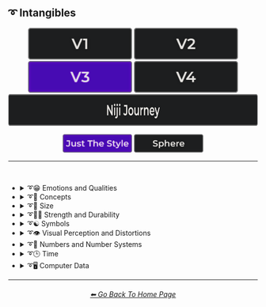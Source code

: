 <h2>➰ Intangibles</h2>

<div align="center">

[<img src="/Images/Repo_Parts/Buttons/Version_Buttons/button_version_V1_inactive.webp?raw=true" alt="MidJourney V1" height="64" />](/Pages/MJ_V1/Style_Pages/Sphere/Intangibles.md)
[<img src="/Images/Repo_Parts/Buttons/Version_Buttons/button_version_V2_inactive.webp?raw=true" alt="MidJourney V2" height="64" />](/Pages/MJ_V2/Style_Pages/Sphere/Intangibles.md)
[<img src="/Images/Repo_Parts/Buttons/Version_Buttons/button_version_V3_active.webp?raw=true" alt="MidJourney V3" height="64" />](/Pages/MJ_V3/Style_Pages/Just_The_Style/Intangibles.md)
[<img src="/Images/Repo_Parts/Buttons/Version_Buttons/button_version_V4_inactive.webp?raw=true" alt="MidJourney V4" height="64" />](/Pages/MJ_V4/Style_Pages/Just_The_Style/Intangibles.md)
<br>
[<img src="/Images/Repo_Parts/Buttons/Version_Buttons/button_version_niji_inactive_full.webp?raw=true" alt="Niji Journey" height="64" />](/Pages/Niji_Journey/Style_Pages/Intangibles.md)

[<img src="/Images/Repo_Parts/Buttons/Image_Type_Buttons/button_just_the_style_active.webp?raw=true" alt="Just The Style" width="140.5" />](/Pages/MJ_V3/Style_Pages/Just_The_Style/Intangibles.md)
[<img src="/Images/Repo_Parts/Buttons/Image_Type_Buttons/button_sphere_inactive.webp?raw=true" alt="Sphere" width="140.5" />](/Pages/MJ_V3/Style_Pages/Sphere/Intangibles.md)

</div>

<hr>
<br>


- <details><summary>➰😁 Emotions and Qualities</summary><p><div align="center">

	| Happy | Happy Accidents | Joyful |
	| :-: | :-: | :-: |
	| <img src="/Images/MJ_V3/MidJourney_Styles/Happy.webp?raw=true" width="256" /> | <img src="/Images/MJ_V3/MidJourney_Styles/Happy_Accidents.webp?raw=true" width="256" /> | <img src="/Images/MJ_V3/MidJourney_Styles/Wave_12/Joyful.webp?raw=true" width="256" /> |
	
	<br>

	| Excited | Euphoric | Love |
	| :-: | :-: | :-: |
	| <img src="/Images/MJ_V3/MidJourney_Styles/Excited.webp?raw=true" width="256" /> | <img src="/Images/MJ_V3/MidJourney_Styles/Euphoric.webp?raw=true" width="256" /> | <img src="/Images/MJ_V3/MidJourney_Styles/Wave_11/Love.webp?raw=true" width="256" /> |

	<br>
	
	| Sad | Lonely | Depressing |
	| :-: | :-: | :-: |
	| <img src="/Images/MJ_V3/MidJourney_Styles/Sad.webp?raw=true" width="256" /> | <img src="/Images/MJ_V3/MidJourney_Styles/Lonely.webp?raw=true" width="256" /> | <img src="/Images/MJ_V3/MidJourney_Styles/Depressing.webp?raw=true" width="256" /> |
	
	<br>
	
	| Cheerful | Surprise |
	| :-: | :-: |
	| <img src="/Images/MJ_V3/MidJourney_Styles/Wave_13/Cheerful.webp?raw=true" width="256" /> | <img src="/Images/MJ_V3/MidJourney_Styles/Wave_12/Surprise.webp?raw=true" width="256" /> |

	<br>

	| Emotion | Emotional |
	| :-: | :-: |
	| <img src="/Images/MJ_V3/MidJourney_Styles/Wave_13/Emotion.webp?raw=true" width="256" /> | <img src="/Images/MJ_V3/MidJourney_Styles/Wave_12/Emotional.webp?raw=true" width="256" /> |

	<br>
	
	| Intense | Freaky |
	| :-: | :-: |
	| <img src="/Images/MJ_V3/MidJourney_Styles/Wave_14/Intense.webp?raw=true" width="256" /> | <img src="/Images/MJ_V3/MidJourney_Styles/Freaky.webp?raw=true" width="256" /> |

	<br>
	
	| Clever | Brilliant | Intelligent |
	| :-: | :-: | :-: |
	| <img src="/Images/MJ_V3/MidJourney_Styles/Wave_12/Clever.webp?raw=true" width="256" /> | <img src="/Images/MJ_V3/MidJourney_Styles/Wave_13/Brilliant.webp?raw=true" width="256" /> | <img src="/Images/MJ_V3/MidJourney_Styles/Wave_13/Intelligent.webp?raw=true" width="256" /> |

	<br>

	| Whimsical |
	| :-: |
	| <img src="/Images/MJ_V3/MidJourney_Styles/Wave_12/Whimsical.webp?raw=true" width="256" /> |
	
	<br>
	
	| Pleasing | Evocative |
	| :-: | :-: |
	| <img src="/Images/MJ_V3/MidJourney_Styles/Wave_13/Pleasing.webp?raw=true" width="256" /> | <img src="/Images/MJ_V3/MidJourney_Styles/Wave_12/Evocative.webp?raw=true" width="256" /> |

	<br>

	| Angry | Dangerous |
	| :-: | :-: |
	| <img src="/Images/MJ_V3/MidJourney_Styles/Angry.webp?raw=true" width="256" /> | <img src="/Images/MJ_V3/MidJourney_Styles/Wave_11/Dangerous.webp?raw=true" width="256" /> |

	<br>

	| Angelic | Good | Heavenly |
	| :-: | :-: | :-: |
	| <img src="/Images/MJ_V3/MidJourney_Styles/Angelic.webp?raw=true" width="256" /> | <img src="/Images/MJ_V3/MidJourney_Styles/Good.webp?raw=true" width="256" /> | <img src="/Images/MJ_V3/MidJourney_Styles/Wave_12/Heavenly.webp?raw=true" width="256" /> |

	<br>

	| Evil | Diabolic | Demonic |
	| :-: | :-: | :-: |
	| <img src="/Images/MJ_V3/MidJourney_Styles/Evil.webp?raw=true" width="256" /> | <img src="/Images/MJ_V3/MidJourney_Styles/Wave_11/Diabolic.webp?raw=true" width="256" /> | <img src="/Images/MJ_V3/MidJourney_Styles/Wave_11/Demonic.webp?raw=true" width="256" /> |

	<br>

	| Corrupt | Corrupted |
	| :-: | :-: |
	| <img src="/Images/MJ_V3/MidJourney_Styles/Wave_11/Corrupt.webp?raw=true" width="256" /> | <img src="/Images/MJ_V3/MidJourney_Styles/Wave_11/Corrupted.webp?raw=true" width="256" /> |

	<br>
	
	| God | Devil |
	| :-: | :-: |
	| <img src="/Images/MJ_V3/MidJourney_Styles/God.webp?raw=true" width="256" /> | <img src="/Images/MJ_V3/MidJourney_Styles/Devil.webp?raw=true" width="256" /> |

	<br>

	| Benevolent | Malevolent |
	| :-: | :-: |
	| <img src="/Images/MJ_V3/MidJourney_Styles/Benevolent.webp?raw=true" width="256" /> | <img src="/Images/MJ_V3/MidJourney_Styles/Malevolent.webp?raw=true" width="256" /> |

	<br>
	
	| Troubled | Cringey |
	| :-: | :-: |
	| <img src="/Images/MJ_V3/MidJourney_Styles/Wave_14/Troubled.webp?raw=true" width="256" /> | <img src="/Images/MJ_V3/MidJourney_Styles/Wave_14/Cringey.webp?raw=true" width="256" /> |

	<br>

	| Creepy | Horror | Frightened |
	| :-: | :-: | :-: |
	| <img src="/Images/MJ_V3/MidJourney_Styles/Creepy.webp?raw=true" width="256" /> | <img src="/Images/MJ_V3/MidJourney_Styles/Horror.webp?raw=true" width="256" /> | <img src="/Images/MJ_V3/MidJourney_Styles/Wave_12/Frightened.webp?raw=true" width="256" /> |

	<br>
	
	| Soulful | Sublime | Ideal |
	| :-: | :-: | :-: |
	| <img src="/Images/MJ_V3/MidJourney_Styles/Wave_12/Soulful.webp?raw=true" width="256" /> | <img src="/Images/MJ_V3/MidJourney_Styles/Wave_12/Sublime.webp?raw=true" width="256" /> | <img src="/Images/MJ_V3/MidJourney_Styles/Wave_12/Ideal.webp?raw=true" width="256" /> |

	<br>

	| Luscious | Consumable |
	| :-: | :-: |
	| <img src="/Images/MJ_V3/MidJourney_Styles/Wave_13/Luscious.webp?raw=true" width="256" /> | <img src="/Images/MJ_V3/MidJourney_Styles/Wave_13/Consumable.webp?raw=true" width="256" /> |

	<br>
	
	| Cute |
	| :-: |
	| <img src="/Images/MJ_V3/MidJourney_Styles/Wave_11/Cute.webp?raw=true" width="256" /> |

	</div></p></details>


- <details><summary>➰🧠 Concepts</summary><p><div align="center">

	| Concept | Conceptual | Number |
	| :-: | :-: | :-: |
	| <img src="/Images/MJ_V3/MidJourney_Styles/Wave_13/Concept.webp?raw=true" width="256" /> | <img src="/Images/MJ_V3/MidJourney_Styles/Wave_14/Conceptual.webp?raw=true" width="256" /> | <img src="/Images/MJ_V3/MidJourney_Styles/Wave_13/Number.webp?raw=true" width="256" /> |

	<br>

	| Infused | Refreshing | Essence |
	| :-: | :-: | :-: |
	| <img src="/Images/MJ_V3/MidJourney_Styles/Infused.webp?raw=true" width="256" /> | <img src="/Images/MJ_V3/MidJourney_Styles/Refreshing.webp?raw=true" width="256" /> | <img src="/Images/MJ_V3/MidJourney_Styles/Essence.webp?raw=true" width="256" /> |
	
	<br>
	
	| Esoteric | Supersonic | Magnetic |
	| :-: | :-: | :-: |
	| <img src="/Images/MJ_V3/MidJourney_Styles/Wave_11/Esoteric.webp?raw=true" width="256" /> | <img src="/Images/MJ_V3/MidJourney_Styles/Supersonic.webp?raw=true" width="256" /> | <img src="/Images/MJ_V3/MidJourney_Styles/Wave_11/Magnetic.webp?raw=true" width="256" /> |

	<br>

	| Significant | Insanity |
	| :-: | :-: |
	| <img src="/Images/MJ_V3/MidJourney_Styles/Significant.webp?raw=true" width="256" /> | <img src="/Images/MJ_V3/MidJourney_Styles/Wave_11/Insanity.webp?raw=true" width="256" /> |

	<br>

	| Void |
	| :-: |
	| <img src="/Images/MJ_V3/MidJourney_Styles/Wave_12/Void.webp?raw=true" width="256" /> |
	
	<br>
	
	| Theme |
	| :-: |
	| <img src="/Images/MJ_V3/MidJourney_Styles/Wave_13/Theme.webp?raw=true" width="256" /> |

	<br>

	| Neural | Bleak | Barren |
	| :-: | :-: | :-: |
	| <img src="/Images/MJ_V3/MidJourney_Styles/Wave_13/Neural.webp?raw=true" width="256" /> | <img src="/Images/MJ_V3/MidJourney_Styles/Wave_13/Bleak.webp?raw=true" width="256" /> | <img src="/Images/MJ_V3/MidJourney_Styles/Wave_13/Barren.webp?raw=true" width="256" /> |
	
	<br>

	| Eerie | Vast |
	| :-: | :-: |
	| <img src="/Images/MJ_V3/MidJourney_Styles/Wave_10/Eerie.webp?raw=true" width="256" /> | <img src="/Images/MJ_V3/MidJourney_Styles/Wave_10/Vast.webp?raw=true" width="256" /> |
	
	<br>

	| Nothing | Something |
	| :-: | :-: |
	| <img src="/Images/MJ_V3/MidJourney_Styles/Wave_11/Nothing.webp?raw=true" width="256" /> | <img src="/Images/MJ_V3/MidJourney_Styles/Wave_11/Something.webp?raw=true" width="256" /> |
	
	<br>
	
	| Anything | Everything |
	| :-: | :-: |
	| <img src="/Images/MJ_V3/MidJourney_Styles/Wave_11/Anything.webp?raw=true" width="256" /> | <img src="/Images/MJ_V3/MidJourney_Styles/Wave_11/Everything.webp?raw=true" width="256" /> |

	<br>

	| Someone | Somebody |
	| :-: | :-: |
	| <img src="/Images/MJ_V3/MidJourney_Styles/Wave_12/Someone.webp?raw=true" width="256" /> | <img src="/Images/MJ_V3/MidJourney_Styles/Wave_12/Somebody.webp?raw=true" width="256" /> |

	<br>

	| No-one | Nobody |
	| :-: | :-: |
	| <img src="/Images/MJ_V3/MidJourney_Styles/Wave_12/No-one.webp?raw=true" width="256" /> | <img src="/Images/MJ_V3/MidJourney_Styles/Wave_12/Nobody.webp?raw=true" width="256" /> |

	<br>

	| Anyone | Anybody |
	| :-: | :-: |
	| <img src="/Images/MJ_V3/MidJourney_Styles/Wave_12/Anyone.webp?raw=true" width="256" /> | <img src="/Images/MJ_V3/MidJourney_Styles/Wave_12/Anybody.webp?raw=true" width="256" /> |

	<br>
	
	| Forms | Freaky-Forms |
	| :-: | :-: |
	| <img src="/Images/MJ_V3/MidJourney_Styles/Forms.webp?raw=true" width="256" /> | <img src="/Images/MJ_V3/MidJourney_Styles/Freaky-Forms.webp?raw=true" width="256" /> |

	<br>
	
	| Unknown | Untitled |
	| :-: | :-: |
	| <img src="/Images/MJ_V3/MidJourney_Styles/Unknown.webp?raw=true" width="256" /> | <img src="/Images/MJ_V3/MidJourney_Styles/Untitled.webp?raw=true" width="256" /> |
	
	<br>
	
	| Example | Instance | Incarnation |
	| :-: | :-: | :-: |
	| <img src="/Images/MJ_V3/MidJourney_Styles/Example.webp?raw=true" width="256" /> | <img src="/Images/MJ_V3/MidJourney_Styles/Instance.webp?raw=true" width="256" /> | <img src="/Images/MJ_V3/MidJourney_Styles/Incarnation.webp?raw=true" width="256" /> |
	
	<br>
	
	| Multifarious | Diverse |
	| :-: | :-: |
	| <img src="/Images/MJ_V3/MidJourney_Styles/Multifarious.webp?raw=true" width="256" /> | <img src="/Images/MJ_V3/MidJourney_Styles/Diverse.webp?raw=true" width="256" /> |

	<br>
	
	| Feng Shui | Perfectionism | OCD |
	| :-: | :-: | :-: |
	| <img src="/Images/MJ_V3/MidJourney_Styles/Feng_Shui.webp?raw=true" width="256" /> | <img src="/Images/MJ_V3/MidJourney_Styles/Perfectionism.webp?raw=true" width="256" /> | <img src="/Images/MJ_V3/MidJourney_Styles/OCD.webp?raw=true" width="256" /> |
	
	<br>

	| Knolling | Organized | Sorted |
	| :-: | :-: | :-: |
	| <img src="/Images/MJ_V3/MidJourney_Styles/Wave_14/Knolling.webp?raw=true" width="256" /> | <img src="/Images/MJ_V3/MidJourney_Styles/Organized.webp?raw=true" width="256" /> | <img src="/Images/MJ_V3/MidJourney_Styles/Sorted.webp?raw=true" width="256" /> |

	<br>

	| Neat | Tidy | Archive |
	| :-: | :-: | :-: |
	| <img src="/Images/MJ_V3/MidJourney_Styles/Neat.webp?raw=true" width="256" /> | <img src="/Images/MJ_V3/MidJourney_Styles/Tidy.webp?raw=true" width="256" /> | <img src="/Images/MJ_V3/MidJourney_Styles/Wave_12/Archive.webp?raw=true" width="256" /> |

	<br>
	
	| Random | Technique |
	| :-: | :-: |
	| <img src="/Images/MJ_V3/MidJourney_Styles/Random.webp?raw=true" width="256" /> | <img src="/Images/MJ_V3/MidJourney_Styles/Wave_13/Technique.webp?raw=true" width="256" /> |

	<br>

	| Array | Flexible | Upside-Down |
	| :-: | :-: | :-: |
	| <img src="/Images/MJ_V3/MidJourney_Styles/Array.webp?raw=true" width="256" /> | <img src="/Images/MJ_V3/MidJourney_Styles/Flexible.webp?raw=true" width="256" /> | <img src="/Images/MJ_V3/MidJourney_Styles/Upside-Down.webp?raw=true" width="256" /> |

	<br>
	
	| Chiral | Chirality | Ambidextrous |
	| :-: | :-: | :-: |
	| <img src="/Images/MJ_V3/MidJourney_Styles/Wave_14/Chiral.webp?raw=true" width="256" /> | <img src="/Images/MJ_V3/MidJourney_Styles/Wave_14/Chirality.webp?raw=true" width="256" /> | <img src="/Images/MJ_V3/MidJourney_Styles/Wave_14/Ambidextrous.webp?raw=true" width="256" /> |
	
	<br>
	
	| Continuity | Paradigm |
	| :-: | :-: |
	| <img src="/Images/MJ_V3/MidJourney_Styles/Wave_14/Continuity.webp?raw=true" width="256" /> | <img src="/Images/MJ_V3/MidJourney_Styles/Paradigm.webp?raw=true" width="256" /> |

	<br>
	
	| Representation | Manifestation | Indication |
	| :-: | :-: | :-: |
	| <img src="/Images/MJ_V3/MidJourney_Styles/Representation.webp?raw=true" width="256" /> | <img src="/Images/MJ_V3/MidJourney_Styles/Manifestation.webp?raw=true" width="256" /> | <img src="/Images/MJ_V3/MidJourney_Styles/Indication.webp?raw=true" width="256" /> |
	
	<br>
	
	| Embodiment | Quintessence | Apotheosis |
	| :-: | :-: | :-: |
	| <img src="/Images/MJ_V3/MidJourney_Styles/Embodiment.webp?raw=true" width="256" /> | <img src="/Images/MJ_V3/MidJourney_Styles/Quintessence.webp?raw=true" width="256" /> | <img src="/Images/MJ_V3/MidJourney_Styles/Apotheosis.webp?raw=true" width="256" /> |

	<br>
	
	| Kinetic |
	| :-: |
	| <img src="/Images/MJ_V3/MidJourney_Styles/Wave_14/Kinetic.webp?raw=true" width="256" /> |

	<br>

	| Muted | Silence |
	| :-: | :-: |
	| <img src="/Images/MJ_V3/MidJourney_Styles/Muted.webp?raw=true" width="256" /> | <img src="/Images/MJ_V3/MidJourney_Styles/Wave_12/Silence.webp?raw=true" width="256" /> |

	<br>
	
	| Secret | Secretive |
	| :-: | :-: |
	| <img src="/Images/MJ_V3/MidJourney_Styles/Secret.webp?raw=true" width="256" /> | <img src="/Images/MJ_V3/MidJourney_Styles/Secretive.webp?raw=true" width="256" /> |

	<br>

	| Ambiguous Image | Bayer Matrix |
	| :-: | :-: |
	| <img src="/Images/MJ_V3/MidJourney_Styles/Ambiguous_Image.webp?raw=true" width="256" /> | <img src="/Images/MJ_V3/MidJourney_Styles/Bayer_Matrix.webp?raw=true" width="256" /> |

	<br>

	| Beginning | End | Extended |
    | :-: | :-: | :-: |
    | <img src="/Images/MJ_V3/MidJourney_Styles/Beginning.webp?raw=true" width="256" /> | <img src="/Images/MJ_V3/MidJourney_Styles/End.webp?raw=true" width="256" /> | <img src="/Images/MJ_V3/MidJourney_Styles/Wave_13/Extended.webp?raw=true" width="256" /> |

	<br>

	| Life | Death | Purgatory |
	| :-: | :-: | :-: |
	| <img src="/Images/MJ_V3/MidJourney_Styles/Wave_12/Life.webp?raw=true" width="256" /> | <img src="/Images/MJ_V3/MidJourney_Styles/Wave_12/Death.webp?raw=true" width="256" /> | <img src="/Images/MJ_V3/MidJourney_Styles/Wave_12/Purgatory.webp?raw=true" width="256" /> |

	<br>

	| Mind | Ego | Egodeath |
	| :-: | :-: | :-: |
	| <img src="/Images/MJ_V3/MidJourney_Styles/Wave_12/Mind.webp?raw=true" width="256" /> | <img src="/Images/MJ_V3/MidJourney_Styles/Wave_12/Ego.webp?raw=true" width="256" /> | <img src="/Images/MJ_V3/MidJourney_Styles/Wave_12/Egodeath.webp?raw=true" width="256" /> |

	<br>

	| Paradox | Cryptic |
	| :-: | :-: |
	|<img src="/Images/MJ_V3/MidJourney_Styles/Paradox.webp?raw=true" width="256" /> | <img src="/Images/MJ_V3/MidJourney_Styles/Wave_14/Cryptic.webp?raw=true" width="256" /> |

	<br>

	| Modified | Modification | Manipulation |
	| :-: | :-: | :-: |
	| <img src="/Images/MJ_V3/MidJourney_Styles/Wave_13/Modified.webp?raw=true" width="256" /> | <img src="/Images/MJ_V3/MidJourney_Styles/Wave_13/Modification.webp?raw=true" width="256" /> | <img src="/Images/MJ_V3/MidJourney_Styles/Wave_13/Manipulation.webp?raw=true" width="256" /> |
	
	<br>
	
	| Alterations |
	| :-: |
	| <img src="/Images/MJ_V3/MidJourney_Styles/Alterations.webp?raw=true" width="256" /> |

	<br>
	
	| Miscellaneous | Experimental |
	| :-: | :-: |
	| <img src="/Images/MJ_V3/MidJourney_Styles/Wave_13/Miscellaneous.webp?raw=true" width="256" /> | <img src="/Images/MJ_V3/MidJourney_Styles/Wave_13/Experimental.webp?raw=true" width="256" /> |
	
	<br>
	
	| Aspect | Ratio | Aspect Ratio |
	| :-: | :-: | :-: |
	| <img src="/Images/MJ_V3/MidJourney_Styles/Wave_13/Aspect.webp?raw=true" width="256" /> | <img src="/Images/MJ_V3/MidJourney_Styles/Wave_13/Ratio.webp?raw=true" width="256" /> | <img src="/Images/MJ_V3/MidJourney_Styles/Wave_13/Aspect_Ratio.webp?raw=true" width="256" /> |
	
	<br>

	| Physics | Wafting |
	| :-: | :-: |
	| <img src="/Images/MJ_V3/MidJourney_Styles/Physics.webp?raw=true" width="256" /> | <img src="/Images/MJ_V3/MidJourney_Styles/Wafting.webp?raw=true" width="256" /> |

	<br>

	| System | Prompt |
	| :-: | :-: |
	| <img src="/Images/MJ_V3/MidJourney_Styles/Wave_13/System.webp?raw=true" width="256" /> | <img src="/Images/MJ_V3/MidJourney_Styles/Wave_11/Prompt.webp?raw=true" width="256" /> |

    <br>

    | Sinusoid | Summation |
    | :-: | :-: |
    | <img src="/Images/MJ_V3/MidJourney_Styles/Sinusoid.webp?raw=true" width="256" /> | <img src="/Images/MJ_V3/MidJourney_Styles/Summation.webp?raw=true" width="256" /> |

    <br>

    | Destructive | Abrasion |
    | :-: | :-: |
    | <img src="/Images/MJ_V3/MidJourney_Styles/Destructive.webp?raw=true" width="256" /> | <img src="/Images/MJ_V3/MidJourney_Styles/Abrasion.webp?raw=true" width="256" /> |

    <br>

    | Obstructed | Convergence |
    | :-: | :-: |
    | <img src="/Images/MJ_V3/MidJourney_Styles/Obstructed.webp?raw=true" width="256" /> | <img src="/Images/MJ_V3/MidJourney_Styles/Convergence.webp?raw=true" width="256" /> |

    <br>

    | Displace | Shifted | Shifting |
    | :-: | :-: | :-: |
    | <img src="/Images/MJ_V3/MidJourney_Styles/Displace.webp?raw=true" width="256" /> | <img src="/Images/MJ_V3/MidJourney_Styles/Shifted.webp?raw=true" width="256" /> | <img src="/Images/MJ_V3/MidJourney_Styles/Shifting.webp?raw=true" width="256" /> |
	
	<br>
	
	| Accumulation | Accumulated |
	| :-: | :-: |
	| <img src="/Images/MJ_V3/MidJourney_Styles/Accumulation.webp?raw=true" width="256" /> | <img src="/Images/MJ_V3/MidJourney_Styles/Accumulated.webp?raw=true" width="256" /> |

	<br>

	| Resolution | Format |
	| :-: | :-: |
	| <img src="/Images/MJ_V3/MidJourney_Styles/Wave_13/Resolution.webp?raw=true" width="256" /> | <img src="/Images/MJ_V3/MidJourney_Styles/Wave_13/Format.webp?raw=true" width="256" /> |

	<br>
	
	| Breathing |
	| :-: |
	| <img src="/Images/MJ_V3/MidJourney_Styles/Breathing.webp?raw=true" width="256" /> |

	<br>
	
	| Play | Playing | Playful |
	| :-: | :-: | :-: |
	| <img src="/Images/MJ_V3/MidJourney_Styles/Play.webp?raw=true" width="256" /> | <img src="/Images/MJ_V3/MidJourney_Styles/Playing.webp?raw=true" width="256" /> | <img src="/Images/MJ_V3/MidJourney_Styles/Playful.webp?raw=true" width="256" /> |

	<br>
	
	| Wulfken |
	| :-: |
	| <img src="/Images/MJ_V3/MidJourney_Styles/Wulfken.webp?raw=true" width="256" /> |
	
	<br>
	
	| Nom | Nom-Nom |
	| :-: | :-: |
	| <img src="/Images/MJ_V3/MidJourney_Styles/Nom.webp?raw=true" width="256" /> | <img src="/Images/MJ_V3/MidJourney_Styles/Nom-Nom.webp?raw=true" width="256" /> |

	<br>
	
	| Derp | Hurr-Durr |
	| :-: | :-: |
	| <img src="/Images/MJ_V3/MidJourney_Styles/Derp.webp?raw=true" width="256" /> | <img src="/Images/MJ_V3/MidJourney_Styles/Hurr-Durr.webp?raw=true" width="256" /> |
	
	<br>
	
	| Derr | Durrific |
	| :-: | :-: |
	| <img src="/Images/MJ_V3/MidJourney_Styles/Derr.webp?raw=true" width="256" /> | <img src="/Images/MJ_V3/MidJourney_Styles/Durrific.webp?raw=true" width="256" /> |

	</div></p></details>


- <details><summary>➰🤏 Size</summary><p><div align="center">

	| Size | Bite-Sized | Scale |
	| :-: | :-: | :-: |
	| <img src="/Images/MJ_V3/MidJourney_Styles/Wave_13/Size.webp?raw=true" width="256" /> | <img src="/Images/MJ_V3/MidJourney_Styles/Wave_13/Bite-Sized.webp?raw=true" width="256" /> | <img src="/Images/MJ_V3/MidJourney_Styles/Wave_14/Scale.webp?raw=true" width="256" /> |
	
	<br>
	
	| Nano | Micro | Tiny |
	| :-: | :-: | :-: |
	| <img src="/Images/MJ_V3/MidJourney_Styles/Nano.webp?raw=true" width="256" /> | <img src="/Images/MJ_V3/MidJourney_Styles/Micro.webp?raw=true" width="256" /> | <img src="/Images/MJ_V3/MidJourney_Styles/Tiny.webp?raw=true" width="256" /> |
	
	<br>
	
	| Mini | Big | Large |
	| :-: | :-: | :-: |
	| <img src="/Images/MJ_V3/MidJourney_Styles/Mini.webp?raw=true" width="256" /> | <img src="/Images/MJ_V3/MidJourney_Styles/Big.webp?raw=true" width="256" /> | <img src="/Images/MJ_V3/MidJourney_Styles/Large.webp?raw=true" width="256" /> |

	<br>
	
	| Huge | Massive | Massive Scale |
	| :-: | :-: | :-: |
	| <img src="/Images/MJ_V3/MidJourney_Styles/Huge.webp?raw=true" width="256" /> | <img src="/Images/MJ_V3/MidJourney_Styles/Massive.webp?raw=true" width="256" /> | <img src="/Images/MJ_V3/MidJourney_Styles/Massive_Scale.webp?raw=true" width="256" /> |

	</div></p></details>


- <details><summary>➰🏋️‍♂️ Strength and Durability</summary><p><div align="center">

	| Weak | Strong | Durable |
	| :-: | :-: | :-: |
	| <img src="/Images/MJ_V3/MidJourney_Styles/Weak.webp?raw=true" width="256" /> | <img src="/Images/MJ_V3/MidJourney_Styles/Strong.webp?raw=true" width="256" /> | <img src="/Images/MJ_V3/MidJourney_Styles/Wave_14/Durable.webp?raw=true" width="256" /> |

	<br>

	| Powerful |
	| :-: |
	| <img src="/Images/MJ_V3/MidJourney_Styles/Powerful.webp?raw=true" width="256" /> |

	</div></p></details>


- <details><summary>➰☯ Symbols</summary><p>

  - <details><summary>☯♓ Zodiac Signs</summary><p><div align="center">

    | Capricornus | Aquarius | Pisces |
    | :-: | :-: | :-: |
    | <img src="/Images/MJ_V3/MidJourney_Styles/Capricornus.webp?raw=true" width="256" /> | <img src="/Images/MJ_V3/MidJourney_Styles/Aquarius.webp?raw=true" width="256" /> | <img src="/Images/MJ_V3/MidJourney_Styles/Pisces.webp?raw=true" width="256" /> |

    <br>

    | Taurus | Gemini | Cancer |
    | :-: | :-: | :-: |
    | <img src="/Images/MJ_V3/MidJourney_Styles/Taurus.webp?raw=true" width="256" /> | <img src="/Images/MJ_V3/MidJourney_Styles/Gemini.webp?raw=true" width="256" /> | <img src="/Images/MJ_V3/MidJourney_Styles/Cancer.webp?raw=true" width="256" /> |

    <br>

    | Leo | Virgo | Libra |
    | :-: | :-: | :-: |
    | <img src="/Images/MJ_V3/MidJourney_Styles/Leo.webp?raw=true" width="256" /> | <img src="/Images/MJ_V3/MidJourney_Styles/Virgo.webp?raw=true" width="256" /> | <img src="/Images/MJ_V3/MidJourney_Styles/Libra.webp?raw=true" width="256" /> |

    <br>

    | Scorpio | Sagittarius |
    | :-: | :-: |
    | <img src="/Images/MJ_V3/MidJourney_Styles/Scorpio.webp?raw=true" width="256" /> | <img src="/Images/MJ_V3/MidJourney_Styles/Sagittarius.webp?raw=true" width="256" /> |

	</div></p></details>


  - <details><summary>☯🔣 Unicode Symbols</summary><p><div align="center">

	| <br>,<p><div align="center"><i><h6>Comma</h6></i></div></p> | <br>&#x27;<p><div align="center"><i><h6>Apostrophe</h6></i></div></p> |
	| :-: | :-: |
	| <img src="/Images/MJ_V3/MidJourney_Styles/Unicode_Symbols/Comma.webp?raw=true" width="256" /> | <img src="/Images/MJ_V3/MidJourney_Styles/Unicode_Symbols/Apostrophe.webp?raw=true" width="256" /> |

	<br>

	| <br>&#x22;<p><div align="center"><i><h6>Quotation Mark</h6></i></div></p> | <br>„<p><div align="center"><i><h6>Double Low-9 Quotation Mark</h6></i></div></p> |
	| :-: | :-: |
	| <img src="/Images/MJ_V3/MidJourney_Styles/Unicode_Symbols/QuotationMark.webp?raw=true" width="256" /> | <img src="/Images/MJ_V3/MidJourney_Styles/Unicode_Symbols/DoubleLow-9QuotationMark.webp?raw=true" width="256" /> |

	<br>

	| <br>.<p><div align="center"><i><h6>Period</h6></i></div></p> | <br>…<p><div align="center"><i><h6>Ellipsis</h6></i></div></p> | <br>`<p><div align="center"><i><h6>Backtick</h6></i></div></p> |
	| :-: | :-: | :-: |
	| <img src="/Images/MJ_V3/MidJourney_Styles/Unicode_Symbols/Period.webp?raw=true" width="256" /> | <img src="/Images/MJ_V3/MidJourney_Styles/Unicode_Symbols/Ellipsis.webp?raw=true" width="256" /> | <img src="/Images/MJ_V3/MidJourney_Styles/Unicode_Symbols/Backtick.webp?raw=true" width="256" /> |

	<br>

	| <br>~<p><div align="center"><i><h6>Tilde</h6></i></div></p> | <br>_<p><div align="center"><i><h6>Underscore</h6></i></div></p> | <br>¯<p><div align="center"><i><h6>Macron</h6></i></div></p> |
	| :-: | :-: | :-: |
	| <img src="/Images/MJ_V3/MidJourney_Styles/Unicode_Symbols/Tilde.webp?raw=true" width="256" /> | <img src="/Images/MJ_V3/MidJourney_Styles/Unicode_Symbols/Underscore.webp?raw=true" width="256" /> | <img src="/Images/MJ_V3/MidJourney_Styles/Unicode_Symbols/Macron.webp?raw=true" width="256" /> |

	<br>

	| <br>@<p><div align="center"><i><h6>At Sign</h6></i></div></p> | <br>#<p><div align="center"><i><h6>Number Sign</h6></i></div></p> |
	| :-: | :-: |
	| <img src="/Images/MJ_V3/MidJourney_Styles/Unicode_Symbols/AtSign.webp?raw=true" width="256" /> | <img src="/Images/MJ_V3/MidJourney_Styles/Unicode_Symbols/NumberSign.webp?raw=true" width="256" /> |

	<br>

	| <br>^<p><div align="center"><i><h6>Caret</h6></i></div></p> | <br>°<p><div align="center"><i><h6>Degrees</h6></i></div></p> | <br>¤<p><div align="center"><i><h6>Currency Sign</h6></i></div></p> |
	| :-: | :-: | :-: |
	| <img src="/Images/MJ_V3/MidJourney_Styles/Unicode_Symbols/Caret.webp?raw=true" width="256" /> | <img src="/Images/MJ_V3/MidJourney_Styles/Unicode_Symbols/Degrees.webp?raw=true" width="256" /> | <img src="/Images/MJ_V3/MidJourney_Styles/Unicode_Symbols/CurrencySign.webp?raw=true" width="256" /> |

	<br>

	| <br>$<p><div align="center"><i><h6>Dollar</h6></i></div></p> | <br>¢<p><div align="center"><i><h6>Cent</h6></i></div></p> | <br>£<p><div align="center"><i><h6>Pound</h6></i></div></p> |
	| :-: | :-: | :-: |
	| <img src="/Images/MJ_V3/MidJourney_Styles/Unicode_Symbols/Dollar.webp?raw=true" width="256" /> | <img src="/Images/MJ_V3/MidJourney_Styles/Unicode_Symbols/Cent.webp?raw=true" width="256" /> | <img src="/Images/MJ_V3/MidJourney_Styles/Unicode_Symbols/Pound.webp?raw=true" width="256" /> |

	<br>

	| <br>€<p><div align="center"><i><h6>Euro</h6></i></div></p> | <br>¥<p><div align="center"><i><h6>Yen</h6></i></div></p> | <br>₩<p><div align="center"><i><h6>Won</h6></i></div></p> |
	| :-: | :-: | :-: |
	| <img src="/Images/MJ_V3/MidJourney_Styles/Unicode_Symbols/Euro.webp?raw=true" width="256" /> | <img src="/Images/MJ_V3/MidJourney_Styles/Unicode_Symbols/Yen.webp?raw=true" width="256" /> | <img src="/Images/MJ_V3/MidJourney_Styles/Unicode_Symbols/Won.webp?raw=true" width="256" /> |

	<br>

	| <br>%<p><div align="center"><i><h6>Percent</h6></i></div></p> | <br>‰<p><div align="center"><i><h6>Permile</h6></i></div></p> |
	| :-: | :-: |
	| <img src="/Images/MJ_V3/MidJourney_Styles/Unicode_Symbols/Percent.webp?raw=true" width="256" /> | <img src="/Images/MJ_V3/MidJourney_Styles/Unicode_Symbols/Permile.webp?raw=true" width="256" /> |

	<br>

	| <br>&<p><div align="center"><i><h6>Ampersand</h6></i></div></p> | <br>⅋<p><div align="center"><i><h6>Turned Ampersand</h6></i></div></p> |
	| :-: | :-: |
	| <img src="/Images/MJ_V3/MidJourney_Styles/Unicode_Symbols/Ampersand.webp?raw=true" width="256" /> | <img src="/Images/MJ_V3/MidJourney_Styles/Unicode_Symbols/TurnedAmpersand.webp?raw=true" width="256" /> |

	<br>

	| <br>;<p><div align="center"><i><h6>Semicolon</h6></i></div></p> | <br>:<p><div align="center"><i><h6>Colon</h6></i></div></p> | <br>⁝<p><div align="center"><i><h6>Isocolon</h6></i></div></p> |
	| :-: | :-: | :-: |
	| <img src="/Images/MJ_V3/MidJourney_Styles/Unicode_Symbols/Semicolon.webp?raw=true" width="256" /> | <img src="/Images/MJ_V3/MidJourney_Styles/Unicode_Symbols/Colon.webp?raw=true" width="256" /> | <img src="/Images/MJ_V3/MidJourney_Styles/Unicode_Symbols/Isocolon.webp?raw=true" width="256" /> |

	<br>

	| <br>&#x7C;<p><div align="center"><i><h6>Vertical Bar</h6></i></div></p> | <br>¦<p><div align="center"><i><h6>Broken Vertical Bar</h6></i></div></p> |
	| :-: | :-: |
	| <img src="/Images/MJ_V3/MidJourney_Styles/Unicode_Symbols/VerticalBar.webp?raw=true" width="256" /> | <img src="/Images/MJ_V3/MidJourney_Styles/Unicode_Symbols/BrokenVerticalBar.webp?raw=true" width="256" /> |

	<br>

	| <br>/<p><div align="center"><i><h6>Slash</h6></i></div></p> | <br>&#x5C;<p><div align="center"><i><h6>Backslash</h6></i></div></p> |
	| :-: | :-: |
	| <img src="/Images/MJ_V3/MidJourney_Styles/Unicode_Symbols/Slash.webp?raw=true" width="256" /> | <img src="/Images/MJ_V3/MidJourney_Styles/Unicode_Symbols/Backslash.webp?raw=true" width="256" /> |

	<br>

	| <br>+<p><div align="center"><i><h6>Plus</h6></i></div></p> | <br>-<p><div align="center"><i><h6>Hyphen</h6></i></div></p> | <br>±<p><div align="center"><i><h6>Plus-Minus Sign</h6></i></div></p> |
	| :-: | :-: | :-: |
	| <img src="/Images/MJ_V3/MidJourney_Styles/Unicode_Symbols/Plus.webp?raw=true" width="256" /> | <img src="/Images/MJ_V3/MidJourney_Styles/Unicode_Symbols/Hyphen.webp?raw=true" width="256" /> | <img src="/Images/MJ_V3/MidJourney_Styles/Unicode_Symbols/Plus-MinusSign.webp?raw=true" width="256" /> |

	<br>

	| <br>×<p><div align="center"><i><h6>Multiply</h6></i></div></p> | <br>÷<p><div align="center"><i><h6>Divide</h6></i></div></p> | <br>=<p><div align="center"><i><h6>Equals</h6></i></div></p> |
	| :-: | :-: | :-: |
	| <img src="/Images/MJ_V3/MidJourney_Styles/Unicode_Symbols/Multiply.webp?raw=true" width="256" /> | <img src="/Images/MJ_V3/MidJourney_Styles/Unicode_Symbols/Divide.webp?raw=true" width="256" /> | <img src="/Images/MJ_V3/MidJourney_Styles/Unicode_Symbols/Equals.webp?raw=true" width="256" /> |

	<br>

	| <br><<p><div align="center"><i><h6>Less Than</h6></i></div></p> | <br>><p><div align="center"><i><h6>Greater Than</h6></i></div></p> |
	| :-: | :-: |
	| <img src="/Images/MJ_V3/MidJourney_Styles/Unicode_Symbols/LessThan.webp?raw=true" width="256" /> | <img src="/Images/MJ_V3/MidJourney_Styles/Unicode_Symbols/GreaterThan.webp?raw=true" width="256" /> |

	<br>

	| <br>!<p><div align="center"><i><h6>Exclimation Mark</h6></i></div></p> | <br>¡<p><div align="center"><i><h6>Inverted Exclimation Mark</h6></i></div></p> |
	| :-: | :-: |
	| <img src="/Images/MJ_V3/MidJourney_Styles/Unicode_Symbols/ExclimationMark.webp?raw=true" width="256" /> | <img src="/Images/MJ_V3/MidJourney_Styles/Unicode_Symbols/InvertedExclimationMark.webp?raw=true" width="256" /> |

	<br>

	| <br>?<p><div align="center"><i><h6>Question Mark</h6></i></div></p> | <br>¿<p><div align="center"><i><h6>Inverted Question Mark</h6></i></div></p> | <br>‽<p><div align="center"><i><h6>Interrobang</h6></i></div></p> |
	| :-: | :-: | :-: |
	| <img src="/Images/MJ_V3/MidJourney_Styles/Unicode_Symbols/QuestionMark.webp?raw=true" width="256" /> | <img src="/Images/MJ_V3/MidJourney_Styles/Unicode_Symbols/InvertedQuestionMark.webp?raw=true" width="256" /> | <img src="/Images/MJ_V3/MidJourney_Styles/Unicode_Symbols/Interrobang.webp?raw=true" width="256" /> |

	<br>

	| <br>*<p><div align="center"><i><h6>Asterisk</h6></i></div></p> | <br>⁂<p><div align="center"><i><h6>Asterism</h6></i></div></p> |
	| :-: | :-: |
	| <img src="/Images/MJ_V3/MidJourney_Styles/Unicode_Symbols/Asterisk.webp?raw=true" width="256" /> | <img src="/Images/MJ_V3/MidJourney_Styles/Unicode_Symbols/Asterism.webp?raw=true" width="256" /> |

	<br>

	| <br>•<p><div align="center"><i><h6>Bullet</h6></i></div></p> | <br>‣<p><div align="center"><i><h6>Triangular Bullet</h6></i></div></p> |
	| :-: | :-: |
	| <img src="/Images/MJ_V3/MidJourney_Styles/Unicode_Symbols/Bullet.webp?raw=true" width="256" /> | <img src="/Images/MJ_V3/MidJourney_Styles/Unicode_Symbols/TriangularBullet.webp?raw=true" width="256" /> |

	<br>

	| <br>○<p><div align="center"><i><h6>White Circle</h6></i></div></p> | <br>●<p><div align="center"><i><h6>Black Circle</h6></i></div></p> |
	| :-: | :-: |
	| <img src="/Images/MJ_V3/MidJourney_Styles/Unicode_Symbols/WhiteCircle.webp?raw=true" width="256" /> | <img src="/Images/MJ_V3/MidJourney_Styles/Unicode_Symbols/BlackCircle.webp?raw=true" width="256" /> |

	<br>

	| <br>□<p><div align="center"><i><h6>White Square</h6></i></div></p> | <br>■<p><div align="center"><i><h6>Black Square</h6></i></div></p> | ▪<br>︎<p><div align="center"><i><h6>Small Black Square</h6></i></div></p> |
	| :-: | :-: | :-: |
	| <img src="/Images/MJ_V3/MidJourney_Styles/Unicode_Symbols/WhiteSquare.webp?raw=true" width="256" /> | <img src="/Images/MJ_V3/MidJourney_Styles/Unicode_Symbols/BlackSquare.webp?raw=true" width="256" /> | <img src="/Images/MJ_V3/MidJourney_Styles/Unicode_Symbols/SmallBlackSquare.webp?raw=true" width="256" /> |

	<br>

	| <br>☆<p><div align="center"><i><h6>Star</h6></i></div></p> | <br>◇<p><div align="center"><i><h6>Diamond</h6></i></div></p> |
	| :-: | :-: |
	| <img src="/Images/MJ_V3/MidJourney_Styles/Unicode_Symbols/Star.webp?raw=true" width="256" /> | <img src="/Images/MJ_V3/MidJourney_Styles/Unicode_Symbols/Diamond.webp?raw=true" width="256" /> |

	<br>

	| <br>♤<p><div align="center"><i><h6>Spade</h6></i></div></p> | <br>♡<p><div align="center"><i><h6>Heart</h6></i></div></p> | <br>♧<p><div align="center"><i><h6>Club</h6></i></div></p> |
	| :-: | :-: | :-: |
	| <img src="/Images/MJ_V3/MidJourney_Styles/Unicode_Symbols/Spade.webp?raw=true" width="256" /> | <img src="/Images/MJ_V3/MidJourney_Styles/Unicode_Symbols/Heart.webp?raw=true" width="256" /> | <img src="/Images/MJ_V3/MidJourney_Styles/Unicode_Symbols/Club.webp?raw=true" width="256" /> |

	<br>

	| <br>†<p><div align="center"><i><h6>Dagger</h6></i></div></p> | <br>‡<p><div align="center"><i><h6>Double Dagger</h6></i></div></p> |
	| :-: | :-: |
	| <img src="/Images/MJ_V3/MidJourney_Styles/Unicode_Symbols/Dagger.webp?raw=true" width="256" /> | <img src="/Images/MJ_V3/MidJourney_Styles/Unicode_Symbols/DoubleDagger.webp?raw=true" width="256" /> |

	<br>

	| <br>(<p><div align="center"><i><h6>Left Parenthesis</h6></i></div></p> | <br>)<p><div align="center"><i><h6>Right Parenthesis</h6></i></div></p> |
	| :-: | :-: |
	| <img src="/Images/MJ_V3/MidJourney_Styles/Unicode_Symbols/LeftParenthesis.webp?raw=true" width="256" /> | <img src="/Images/MJ_V3/MidJourney_Styles/Unicode_Symbols/RightParenthesis.webp?raw=true" width="256" /> |

	<br>

	| <br>[<p><div align="center"><i><h6>Left Square Bracket</h6></i></div></p> | <br>]<p><div align="center"><i><h6>Right Square Bracket</h6></i></div></p> |
	| :-: | :-: |
	| <img src="/Images/MJ_V3/MidJourney_Styles/Unicode_Symbols/LeftSquareBracket.webp?raw=true" width="256" /> | <img src="/Images/MJ_V3/MidJourney_Styles/Unicode_Symbols/RightSquareBracket.webp?raw=true" width="256" /> |

	<br>

	| <br>{<p><div align="center"><i><h6>Left Curly Bracket</h6></i></div></p> | <br>}<p><div align="center"><i><h6>Right Curly Bracket</h6></i></div></p> |
	| :-: | :-: |
	| <img src="/Images/MJ_V3/MidJourney_Styles/Unicode_Symbols/LeftCurlyBracket.webp?raw=true" width="256" /> | <img src="/Images/MJ_V3/MidJourney_Styles/Unicode_Symbols/RightCurlyBracket.webp?raw=true" width="256" /> |

	<br>

	| <br>《<p><div align="center"><i><h6>Left Guillemet</h6></i></div></p> | <br>》<p><div align="center"><i><h6>Right Guillemet</h6></i></div></p> |
	| :-: | :-: |
	| <img src="/Images/MJ_V3/MidJourney_Styles/Unicode_Symbols/LeftGuillemet.webp?raw=true" width="256" /> | <img src="/Images/MJ_V3/MidJourney_Styles/Unicode_Symbols/RightGuillemet.webp?raw=true" width="256" /> |

	<br>

	| <br>‹<p><div align="center"><i><h6>Single Left-Pointing Angle Quotation Mark</h6></i></div></p> | <br>›<p><div align="center"><i><h6>Single Right-Pointing Angle Quotation Mark</h6></i></div></p> |
	| :-: | :-: |
	| <img src="/Images/MJ_V3/MidJourney_Styles/Unicode_Symbols/SingleLeft-PointingAngleQuotationMark.webp?raw=true" width="256" /> | <img src="/Images/MJ_V3/MidJourney_Styles/Unicode_Symbols/SingleRight-PointingAngleQuotationMark.webp?raw=true" width="256" /> |

	<br>

	| <br>«<p><div align="center"><i><h6>Double Left-Pointing Angle Quotation Mark</h6></i></div></p> | <br>»<p><div align="center"><i><h6>Double Right-Pointing Angle Quotation Mark</h6></i></div></p> |
	| :-: | :-: |
	| <img src="/Images/MJ_V3/MidJourney_Styles/Unicode_Symbols/DoubleLeft-PointingAngleQuotationMark.webp?raw=true" width="256" /> | <img src="/Images/MJ_V3/MidJourney_Styles/Unicode_Symbols/DoubleRight-PointingAngleQuotationMark.webp?raw=true" width="256" /> |

	<br>

	| <br>™<p><div align="center"><i><h6>Trademark</h6></i></div></p> | <br>©<p><div align="center"><i><h6>Copyright</h6></i></div></p> | <br>®<p><div align="center"><i><h6>Registered Trademark</h6></i></div></p> |
	| :-: | :-: | :-: |
	| <img src="/Images/MJ_V3/MidJourney_Styles/Unicode_Symbols/Trademark.webp?raw=true" width="256" /> | <img src="/Images/MJ_V3/MidJourney_Styles/Unicode_Symbols/Copyright.webp?raw=true" width="256" /> | <img src="/Images/MJ_V3/MidJourney_Styles/Unicode_Symbols/RegisteredTrademark.webp?raw=true" width="256" /> |

	<br>

	| <br>§<p><div align="center"><i><h6>Section Sign</h6></i></div></p> | <br>¶<p><div align="center"><i><h6>Paragraph</h6></i></div></p> | <br>⁋<p><div align="center"><i><h6>Pilcrow</h6></i></div></p> |
	| :-: | :-: | :-: |
	| <img src="/Images/MJ_V3/MidJourney_Styles/Unicode_Symbols/SectionSign.webp?raw=true" width="256" /> | <img src="/Images/MJ_V3/MidJourney_Styles/Unicode_Symbols/Paragraph.webp?raw=true" width="256" /> | <img src="/Images/MJ_V3/MidJourney_Styles/Unicode_Symbols/Pilcrow.webp?raw=true" width="256" /> |

	<br>

	| <br>⁁<p><div align="center"><i><h6>Caret Insertion Point</h6></i></div></p> | <br>ƒ<p><div align="center"><i><h6>LatinF</h6></i></div></p> |
	| :-: | :-: |
	| <img src="/Images/MJ_V3/MidJourney_Styles/Unicode_Symbols/CaretInsertionPoint.webp?raw=true" width="256" /> | <img src="/Images/MJ_V3/MidJourney_Styles/Unicode_Symbols/LatinF.webp?raw=true" width="256" /> |

	<br>

	| <br>←<p><div align="center"><i><h6>Left Arrow</h6></i></div></p> | <br>→<p><div align="center"><i><h6>Right Arrow</h6></i></div></p> |
	| :-: | :-: |
	| <img src="/Images/MJ_V3/MidJourney_Styles/Unicode_Symbols/LeftArrow.webp?raw=true" width="256" /> | <img src="/Images/MJ_V3/MidJourney_Styles/Unicode_Symbols/RightArrow.webp?raw=true" width="256" /> |

	<br>

	| <br>↑<p><div align="center"><i><h6>Up Arrow</h6></i></div></p> | <br>↓<p><div align="center"><i><h6>Down Arrow</h6></i></div></p> |
	| :-: | :-: |
	| <img src="/Images/MJ_V3/MidJourney_Styles/Unicode_Symbols/UpArrow.webp?raw=true" width="256" /> | <img src="/Images/MJ_V3/MidJourney_Styles/Unicode_Symbols/DownArrow.webp?raw=true" width="256" /> |

	<br>

	| <br>⁚<p><div align="center"><i><h6>Two Dots</h6></i></div></p> | <br>⁖<p><div align="center"><i><h6>Three Dots</h6></i></div></p> | <br>⁙<p><div align="center"><i><h6>Five Dots</h6></i></div></p> |
	| :-: | :-: | :-: |
	| <img src="/Images/MJ_V3/MidJourney_Styles/Unicode_Symbols/TwoDots.webp?raw=true" width="256" /> | <img src="/Images/MJ_V3/MidJourney_Styles/Unicode_Symbols/ThreeDots.webp?raw=true" width="256" /> | <img src="/Images/MJ_V3/MidJourney_Styles/Unicode_Symbols/FiveDots.webp?raw=true" width="256" /> |

	<br>

	| <br>⁘<p><div align="center"><i><h6>Four Dots</h6></i></div></p> | <br>⁛<p><div align="center"><i><h6>Four Dots</h6></i></div></p> | <br>⁞<p><div align="center"><i><h6>Vertical Four Dots</h6></i></div></p> |
	| :-: | :-: | :-: |
	| <img src="/Images/MJ_V3/MidJourney_Styles/Unicode_Symbols/FourDots.webp?raw=true" width="256" /> | <img src="/Images/MJ_V3/MidJourney_Styles/Unicode_Symbols/SpacedFourDots.webp?raw=true" width="256" /> | <img src="/Images/MJ_V3/MidJourney_Styles/Unicode_Symbols/VerticalFourDots.webp?raw=true" width="256" /> |

	</div></p></details>


  - <details><summary>☯ Other Symbols</summary><p><div align="center">

	| Symbol | Symbols |
	| :-: | :-: |
	| <img src="/Images/MJ_V3/MidJourney_Styles/Wave_13/Symbol.webp?raw=true" width="256" /> | <img src="/Images/MJ_V3/MidJourney_Styles/Wave_13/Symbols.webp?raw=true" width="256" /> |

	<br>

	| Emblem | Sigil | Blissymbol |
	| :-: | :-: | :-: |
	| <img src="/Images/MJ_V3/MidJourney_Styles/Emblem.webp?raw=true" width="256" /> | <img src="/Images/MJ_V3/MidJourney_Styles/Sigil.webp?raw=true" width="256" /> | <img src="/Images/MJ_V3/MidJourney_Styles/Blissymbol.webp?raw=true" width="256" /> |
	
	<br>
	
	| Rune |
	| :-: |
	| <img src="/Images/MJ_V3/MidJourney_Styles/Rune.webp?raw=true" width="256" /> |

	<br>
	
	| Emoticon | Emote |
	| :-: | :-: |
	| <img src="/Images/MJ_V3/MidJourney_Styles/Emoticon.webp?raw=true" width="256" /> | <img src="/Images/MJ_V3/MidJourney_Styles/Emote.webp?raw=true" width="256" /> |
	
	<br>

	| Zodiac | Zodiac Sign |
	| :-: | :-: |
	| <img src="/Images/MJ_V3/MidJourney_Styles/Wave_13/Zodiac.webp?raw=true" width="256" /> | <img src="/Images/MJ_V3/MidJourney_Styles/Wave_13/Zodiac_Sign.webp?raw=true" width="256" /> |

	<br>

	| Alchemical-Symbols | Astronomical-Symbols |
	| :-: | :-: |
	| <img src="/Images/MJ_V3/MidJourney_Styles/Alchemical-Symbols.webp?raw=true" width="256" /> | <img src="/Images/MJ_V3/MidJourney_Styles/Astronomical-Symbols.webp?raw=true" width="256" /> |
	
	<br>

	
	| Logogram | Ideogram |
	| :-: | :-: |
	| <img src="/Images/MJ_V3/MidJourney_Styles/Logogram.webp?raw=true" width="256" /> | <img src="/Images/MJ_V3/MidJourney_Styles/Ideogram.webp?raw=true" width="256" /> |
	
	<br>
	
	| Lexigram | Lexigram Symbol |
	| :-: | :-: |
	| <img src="/Images/MJ_V3/MidJourney_Styles/Lexigram.webp?raw=true" width="256" /> | <img src="/Images/MJ_V3/MidJourney_Styles/Lexigram_Symbol.webp?raw=true" width="256" /> |
	
	<br>
	
	| Therblig | Therblig Symbol |
	| :-: | :-: |
	| <img src="/Images/MJ_V3/MidJourney_Styles/Therblig.webp?raw=true" width="256" /> | <img src="/Images/MJ_V3/MidJourney_Styles/Therblig_Symbol.webp?raw=true" width="256" /> |
	
	<br>
	
	| Glyph | Glyphigram |
	| :-: | :-: |
	| <img src="/Images/MJ_V3/MidJourney_Styles/Glyph.webp?raw=true" width="256" /> | <img src="/Images/MJ_V3/MidJourney_Styles/Glyphigram.webp?raw=true" width="256" /> |
	
	<br>
	
	| Hieroglyphica | Hieroglyphical |
	| :-: | :-: |
	| <img src="/Images/MJ_V3/MidJourney_Styles/Hieroglyphica.webp?raw=true" width="256" /> | <img src="/Images/MJ_V3/MidJourney_Styles/Hieroglyphical.webp?raw=true" width="256" /> |
	
	<br>

	| Yin Yang | Om Symbol | Clef |
	| :-: | :-: | :-: |
	| <img src="/Images/MJ_V3/MidJourney_Styles/Yin_Yang.webp?raw=true" width="256" /> | <img src="/Images/MJ_V3/MidJourney_Styles/Om_Symbol.webp?raw=true" width="256" /> | <img src="/Images/MJ_V3/MidJourney_Styles/Wave_11/Clef.webp?raw=true" width="256" /> |

	<br>
	
	| Ouroboros | Valknut |
	| :-: | :-: |
	| <img src="/Images/MJ_V3/MidJourney_Styles/Wave_11/Ouroboros.webp?raw=true" width="256" /> | <img src="/Images/MJ_V3/MidJourney_Styles/Valknut.webp?raw=true" width="256" /> |

	<br>
	
	| Skull and Crossbones | Skull and Crossbones Symbol |
	| :-: | :-: |
	| <img src="/Images/MJ_V3/MidJourney_Styles/Skull_and_Crossbones.webp?raw=true" width="256" /> | <img src="/Images/MJ_V3/MidJourney_Styles/Skull_and_Crossbones_Symbol.webp?raw=true" width="256" /> |
	
	<br>
	
	| Atomic Whirl | Symbol of Chaos | Ichthys Symbol |
	| :-: | :-: | :-: |
	| <img src="/Images/MJ_V3/MidJourney_Styles/Atomic_Whirl.webp?raw=true" width="256" /> | <img src="/Images/MJ_V3/MidJourney_Styles/Symbol_of_Chaos.webp?raw=true" width="256" /> | <img src="/Images/MJ_V3/MidJourney_Styles/Ichthys_Symbol.webp?raw=true" width="256" /> |
	
	<br>
	
	| Croatian Interlace |
	| :-: |
	| <img src="/Images/MJ_V3/MidJourney_Styles/Croatian_Interlace.webp?raw=true" width="256" /> |

	</div></p></details>

  </p></details>


- <details><summary>➰👁 Visual Perception and Distortions</summary><p><div align="center">

	| Visual Perception | Visual Agnosia | Vertigo |
	| :-: | :-: | :-: |
	| <img src="/Images/MJ_V3/MidJourney_Styles/Visual_Perception.webp?raw=true" width="256" /> | <img src="/Images/MJ_V3/MidJourney_Styles/Visual_Agnosia.webp?raw=true" width="256" /> | <img src="/Images/MJ_V3/MidJourney_Styles/Wave_12/Vertigo.webp?raw=true" width="256" /> |

	<br>

	| Ianothinopsia | Dysmorphopsia |
	| :-: | :-: |
	| <img src="/Images/MJ_V3/MidJourney_Styles/Ianothinopsia.webp?raw=true" width="256" /> | <img src="/Images/MJ_V3/MidJourney_Styles/Dysmorphopsia.webp?raw=true" width="256" /> |
	
	<br>
	
	| Micropsia | Microtelepsia |
	| :-: | :-: |
	| <img src="/Images/MJ_V3/MidJourney_Styles/Micropsia.webp?raw=true" width="256" /> | <img src="/Images/MJ_V3/MidJourney_Styles/Microtelepsia.webp?raw=true" width="256" /> |
	
	<br>
	
	| Macropsia | Pelopsia |
	| :-: | :-: |
	| <img src="/Images/MJ_V3/MidJourney_Styles/Macropsia.webp?raw=true" width="256" /> | <img src="/Images/MJ_V3/MidJourney_Styles/Pelopsia.webp?raw=true" width="256" /> |
	
	<br>
	
	| Xanthopsia | Achromatopsia |
	| :-: | :-: |
	| <img src="/Images/MJ_V3/MidJourney_Styles/Xanthopsia.webp?raw=true" width="256" /> | <img src="/Images/MJ_V3/MidJourney_Styles/Achromatopsia.webp?raw=true" width="256" /> |

  </div></p></details>


- <details><summary>➰🔢 Numbers and Number Systems</summary><p>

  - <details><summary>🔢 Numbers</summary><p><div align="center">

	| Hundred | Thousand |
	| :-: | :-: |
	| <img src="/Images/MJ_V3/MidJourney_Styles/Hundred.webp?raw=true" width="256" /> | <img src="/Images/MJ_V3/MidJourney_Styles/Thousand.webp?raw=true" width="256" /> |

	<br>

	| Million | Billion | Trillion |
	| :-: | :-: | :-: |
	| <img src="/Images/MJ_V3/MidJourney_Styles/Million.webp?raw=true" width="256" /> | <img src="/Images/MJ_V3/MidJourney_Styles/Billion.webp?raw=true" width="256" /> | <img src="/Images/MJ_V3/MidJourney_Styles/Trillion.webp?raw=true" width="256" /> |

	<br>
	
	| Quadrillion |
	| :-: |
	| <img src="/Images/MJ_V3/MidJourney_Styles/Wave_12/Quadrillion.webp?raw=true" width="256" /> |

	</div></p></details>



  - <details><summary>🔢 Number Systems</summary><p><div align="center">

	| Unary | Binary | Ternary |
	| :-: | :-: | :-: |
	| <img src="/Images/MJ_V3/MidJourney_Styles/Unary.webp?raw=true" width="256" /> | <img src="/Images/MJ_V3/MidJourney_Styles/Binary.webp?raw=true" width="256" /> | <img src="/Images/MJ_V3/MidJourney_Styles/Ternary.webp?raw=true" width="256" /> |
	
	<br>
	
	| Quaternary | Quinary | Senary |
	| :-: | :-: | :-: |
	| <img src="/Images/MJ_V3/MidJourney_Styles/Quaternary.webp?raw=true" width="256" /> | <img src="/Images/MJ_V3/MidJourney_Styles/Quinary.webp?raw=true" width="256" /> | <img src="/Images/MJ_V3/MidJourney_Styles/Senary.webp?raw=true" width="256" /> |
	
	<br>
	
	| Septenary | Octal | Nonary |
	| :-: | :-: | :-: |
	| <img src="/Images/MJ_V3/MidJourney_Styles/Septenary.webp?raw=true" width="256" /> | <img src="/Images/MJ_V3/MidJourney_Styles/Octal.webp?raw=true" width="256" /> | <img src="/Images/MJ_V3/MidJourney_Styles/Nonary.webp?raw=true" width="256" /> |
	
	<br>
	
	| Decimal | Hexadecimal |
	| :-: | :-: |
	| <img src="/Images/MJ_V3/MidJourney_Styles/Decimal.webp?raw=true" width="256" /> | <img src="/Images/MJ_V3/MidJourney_Styles/Hexadecimal.webp?raw=true" width="256" /> |

	</div></p></details>


  - <details><summary>🔢 Tuples</summary><p><div align="center">

	| Single | Double | Triple |
	| :-: | :-: | :-: |
	| <img src="/Images/MJ_V3/MidJourney_Styles/Wave_14/Single.webp?raw=true" width="256" /> | <img src="/Images/MJ_V3/MidJourney_Styles/Wave_14/Double.webp?raw=true" width="256" /> | <img src="/Images/MJ_V3/MidJourney_Styles/Wave_14/Triple.webp?raw=true" width="256" /> |
	
	<br>
	
	| Quadruple | Quintuple |
	| :-: | :-: |
	| <img src="/Images/MJ_V3/MidJourney_Styles/Wave_14/Quadruple.webp?raw=true" width="256" /> | <img src="/Images/MJ_V3/MidJourney_Styles/Wave_14/Quintuple.webp?raw=true" width="256" /> |

	</div></p></details>

  </p></details>


- <details><summary>➰🕒 Time</summary><p><div align="center">

    | Early | Late |
	| :-: | :-: |
	| <img src="/Images/MJ_V3/MidJourney_Styles/Wave_12/Early.webp?raw=true" width="256" /> | <img src="/Images/MJ_V3/MidJourney_Styles/Wave_12/Late.webp?raw=true" width="256" /> |
	
	<br>
	
	| Past | Future |
	| :-: | :-: |
	| <img src="/Images/MJ_V3/MidJourney_Styles/Wave_12/Past.webp?raw=true" width="256" /> | <img src="/Images/MJ_V3/MidJourney_Styles/Wave_12/Future.webp?raw=true" width="256" /> |
	
	<br>
	
	| Time | Present-Time | Current-Time |
	| :-: | :-: | :-: |
	| <img src="/Images/MJ_V3/MidJourney_Styles/Wave_13/Time.webp?raw=true" width="256" /> | <img src="/Images/MJ_V3/MidJourney_Styles/Wave_12/Present-Time.webp?raw=true" width="256" /> | <img src="/Images/MJ_V3/MidJourney_Styles/Wave_12/Current-Time.webp?raw=true" width="256" /> |
	
	<br>
	
	| Second | Minute | Hour |
	| :-: | :-: | :-: |
	| <img src="/Images/MJ_V3/MidJourney_Styles/Wave_12/Second.webp?raw=true" width="256" /> | <img src="/Images/MJ_V3/MidJourney_Styles/Wave_12/Minute.webp?raw=true" width="256" /> | <img src="/Images/MJ_V3/MidJourney_Styles/Wave_12/Hour.webp?raw=true" width="256" /> |
	
	<br>
	
	| Week | Month | Year |
	| :-: | :-: | :-: |
	| <img src="/Images/MJ_V3/MidJourney_Styles/Wave_12/Week.webp?raw=true" width="256" /> | <img src="/Images/MJ_V3/MidJourney_Styles/Wave_12/Month.webp?raw=true" width="256" /> | <img src="/Images/MJ_V3/MidJourney_Styles/Wave_12/Year.webp?raw=true" width="256" /> |
	
	<br>
	
	| Decade | Millennia |
	| :-: | :-: |
	| <img src="/Images/MJ_V3/MidJourney_Styles/Wave_12/Decade.webp?raw=true" width="256" /> | <img src="/Images/MJ_V3/MidJourney_Styles/Wave_12/Millennia.webp?raw=true" width="256" /> |
	
	<br>
	
	| Epoch | Aeon |
	| :-: | :-: |
	| <img src="/Images/MJ_V3/MidJourney_Styles/Wave_12/Epoch.webp?raw=true" width="256" /> | <img src="/Images/MJ_V3/MidJourney_Styles/Wave_12/Aeon.webp?raw=true" width="256" /> |

	</div></p></details>


- <details><summary>➰🖥 Computer Data</summary><p><div align="center">

    | Bit | Byte |
	| :-: | :-: |
	| <img src="/Images/MJ_V3/MidJourney_Styles/Wave_12/Bit.webp?raw=true" width="256" /> | <img src="/Images/MJ_V3/MidJourney_Styles/Wave_12/Byte.webp?raw=true" width="256" /> |
	
	<br>
	
	| Kilobyte | Megabyte |
	| :-: | :-: |
	| <img src="/Images/MJ_V3/MidJourney_Styles/Wave_12/Kilobyte.webp?raw=true" width="256" /> | <img src="/Images/MJ_V3/MidJourney_Styles/Wave_12/Megabyte.webp?raw=true" width="256" /> |
	
	<br>
	
	| Gigabyte | Terabyte |
	| :-: | :-: |
	| <img src="/Images/MJ_V3/MidJourney_Styles/Wave_12/Gigabyte.webp?raw=true" width="256" /> | <img src="/Images/MJ_V3/MidJourney_Styles/Wave_12/Terabyte.webp?raw=true" width="256" /> |
	
	<br>
	
	| Petabyte | Exabyte |
	| :-: | :-: |
	| <img src="/Images/MJ_V3/MidJourney_Styles/Wave_12/Petabyte.webp?raw=true" width="256" /> | <img src="/Images/MJ_V3/MidJourney_Styles/Wave_12/Exabyte.webp?raw=true" width="256" /> |
	
	<br>
	
	| Zettabyte | Yottabyte |
	| :-: | :-: |
	| <img src="/Images/MJ_V3/MidJourney_Styles/Wave_12/Zettabyte.webp?raw=true" width="256" /> | <img src="/Images/MJ_V3/MidJourney_Styles/Wave_12/Yottabyte.webp?raw=true" width="256" /> |

	</div></p></details>


<hr><!--------------->
<div align="center">
<h6><a href="/README.md">⬅ Go Back To Home Page</a></h6>
</div>
